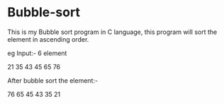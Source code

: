 # Bubble-sort

This is my Bubble sort program in C language, this program will sort the element in ascending order.

eg 
Input:-
6 element

21
35
43
45
65
76

After bubble sort the element:-

76
65
45
43
35
21


